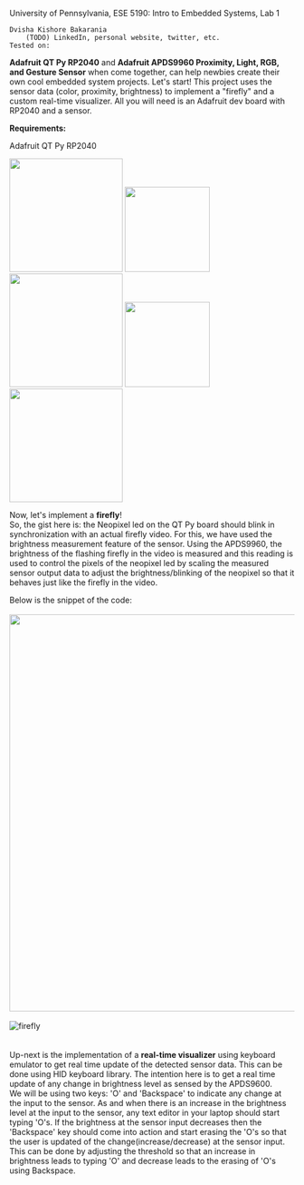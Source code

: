 University of Pennsylvania, ESE 5190: Intro to Embedded Systems, Lab 1

    Dvisha Kishore Bakarania
        (TODO) LinkedIn, personal website, twitter, etc.
    Tested on: 

**Adafruit QT Py RP2040** and **Adafruit APDS9960 Proximity, Light, RGB, and Gesture Sensor** when come together, can help newbies create their own cool embedded system projects. Let's start! This project uses the sensor data (color, proximity, brightness) to implement a "firefly" and a custom real-time visualizer. All you will need is an Adafruit dev board with RP2040 and a sensor.

**Requirements:**

Adafruit QT Py RP2040

<img src="https://circuitpython.org/assets/images/boards/large/adafruit_qtpy_rp2040.jpg" width="200" height="200"> <img src="https://upload.wikimedia.org/wikipedia/commons/thumb/9/9e/Plus_symbol.svg/1200px-Plus_symbol.svg.png" width="150" heigth="150"> <img src="https://cdn-shop.adafruit.com/970x728/3595-04.jpg" width="200" height="200"> <img src="https://upload.wikimedia.org/wikipedia/commons/thumb/9/9e/Plus_symbol.svg/1200px-Plus_symbol.svg.png" width="150" heigth="150"> <img src="https://cdn1-shop.mikroe.com/img/product/wire-jumpers-female-to-female-15cm-10pcs/wire-jumpers-female-to-female-15cm-10pcs-thickbox_default-12x.jpg" width="200" heigth="200">

Now, let's implement a **firefly**!
<br />
So, the gist here is: the Neopixel led on the QT Py board should blink in synchronization with an actual firefly video. For this, we have used the brightness measurement feature of the sensor. Using the APDS9960, the brightness of the flashing firefly in the video is measured and this reading is used to control the pixels of the neopixel led by scaling the measured sensor output data to adjust the brightness/blinking of the neopixel so that it behaves just like the firefly in the video.

Below is the snippet of the code:
<br />
<br />
<img src="https://user-images.githubusercontent.com/114099174/192073633-bc447baf-d8e6-4d60-b762-73fb8102b8e6.png" width="700" height="700">
<br />
<br />
![firefly](https://user-images.githubusercontent.com/114099174/192074256-795b89fb-5ea0-4ec2-806f-01ca170b0bf9.gif)
<br />
<br />
<br />
Up-next is the implementation of a **real-time visualizer** using keyboard emulator to get real time update of the detected sensor data. This can be done using HID keyboard library. The intention here is to get a real time update of any change in brightness level as sensed by the APDS9600. 
<br />
We will be using two keys: 'O' and 'Backspace' to indicate any change at the input to the sensor. As and when there is an increase in the brightness level at the input to the sensor, any text editor in your laptop should start typing 'O's. If the brightness at the sensor input decreases then the 'Backspace' key should come into action and start erasing the 'O's so that the user is updated of the change(increase/decrease) at the sensor input. This can be done by adjusting the threshold so that an increase in brightness leads to typing 'O' and decrease leads to the erasing of 'O's using Backspace.


